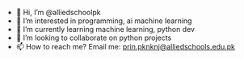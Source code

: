 - 👋 Hi, I’m @alliedschoolpk
- 👀 I’m interested in programming, ai machine learning 
- 🌱 I’m currently learning machine learning, python dev
- 💞️ I’m looking to collaborate on python projects 
- 📫 How to reach me? Email me: prin.pknknj@alliedschools.edu.pk

<!---
alliedschoolpk/alliedschoolpk is a ✨ special ✨ repository because its `README.md` (this file) appears on your GitHub profile.
You can click the Preview link to take a look at your changes.
--->
